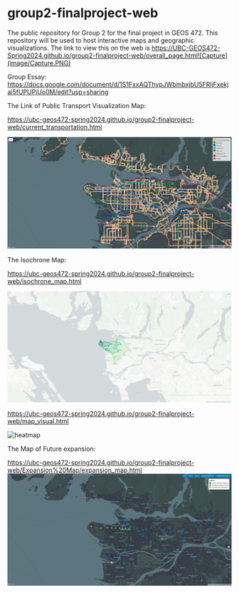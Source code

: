 # group2-finalproject-web
The public repository for Group 2 for the final project in GEOS 472. This repository will be used to host interactive maps and geographic visualizations.
The link to view this on the web is https://UBC-GEOS472-Spring2024.github.io/group2-finalproject-web/overall_page.html![Capture](image/Capture.PNG)



Group Essay: https://docs.google.com/document/d/1S1FxxAQThypJWbmbxjbU5FRljFxekjai5fUPUPiUo0M/edit?usp=sharing



The Link of Public Transport Visualization Map:

https://ubc-geos472-spring2024.github.io/group2-finalproject-web/current_transportation.html

![Translink](image/Translink.PNG)

The Isochrone Map:

https://ubc-geos472-spring2024.github.io/group2-finalproject-web/isochrone_map.html

![isochrone](image/isochrone.PNG)

https://ubc-geos472-spring2024.github.io/group2-finalproject-web/map_visual.html

![heatmap](image/heatmap.PNG)

The Map of Future expansion:

https://ubc-geos472-spring2024.github.io/group2-finalproject-web/Expansion%20Map/expansion_map.html
![Expansion](image/Expansion.PNG)
